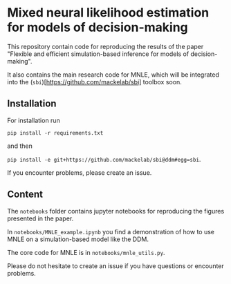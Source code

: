 # Mixed neural likelihood estimation for models of decision-making

This repository contain code for reproducing the results of the paper "Flexible and efficient simulation-based inference for models of decision-making".

It also contains the main research code for MNLE, which will be integrated into the (`sbi`)[https://github.com/mackelab/sbi] toolbox soon.

## Installation

For installation run 

`pip install -r requirements.txt`

and then 

`pip install -e git+https://github.com/mackelab/sbi@ddm#egg=sbi`.

If you encounter problems, please create an issue.

## Content

The `notebooks` folder contains jupyter notebooks for reproducing the figures presented in the paper.

In `notebooks/MNLE_example.ipynb` you find a demonstration of how to use MNLE on a simulation-based model like the DDM.

The core code for MNLE is in `notebooks/mnle_utils.py`.

Please do not hesitate to create an issue if you have questions or encounter problems.
